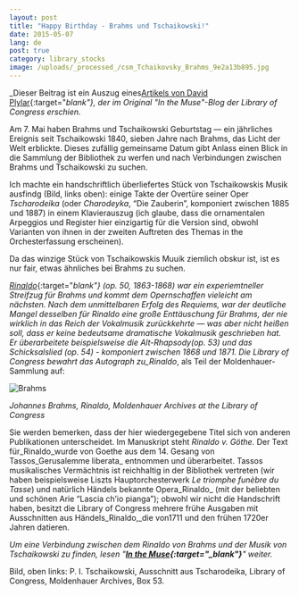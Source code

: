 ```yaml
---
layout: post
title: "Happy Birthday - Brahms und Tschaikowski!"
date: 2015-05-07
lang: de
post: true
category: library_stocks
image: /uploads/_processed_/csm_Tchaikovsky_Brahms_9e2a13b895.jpg
---
```



_Dieser Beitrag ist ein Auszug eines[Artikels von David Plylar](http://blogs.loc.gov/music/2014/05/best-buddies-or-just-goethe-friends/){:target="_blank"}, der im Original "In the Muse"-Blog der_ _Library of Congress erschien._

Am 7. Mai haben Brahms und Tschaikowski Geburtstag — ein jährliches Ereignis seit Tschaikowski 1840, sieben Jahre nach Brahms, das Licht der Welt erblickte. Dieses zufällig gemeinsame Datum gibt Anlass einen Blick in die Sammlung der Bibliothek zu werfen und nach Verbindungen zwischen Brahms und Tschaikowski zu suchen.

Ich machte ein handschriftlich überliefertes Stück von Tschaikowskis Musik ausfindg (Bild, links oben): einige Takte der Overtüre seiner Oper _Tscharodeika_ (oder _Charodeyka_, “Die Zauberin”, komponiert zwischen 1885 und 1887) in einem Klavierauszug (ich glaube, dass die ornamentalen Arpeggios und Register hier einzigartig für die Version sind, obwohl Varianten von ihnen in der zweiten Auftreten des Themas in the Orchesterfassung erscheinen).

Da das winzige Stück von Tschaikowskis Muuik ziemlich obskur ist, ist es nur fair, etwas ähnliches bei Brahms zu suchen.

[_Rinaldo_](http://lcweb2.loc.gov/diglib/ihas/loc.music.molden.0921/pageturner.html?page=2&loclr=blogmus){:target="_blank"} (op. 50, 1863-1868) war ein experiemtneller Streifzug für Brahms und kommt dem Opernschaffen vieleicht am nächsten. Nach dem unmittelbaren Erfolg des Requiems, war der deutliche Mangel desselben für _Rinaldo_ eine große Enttäuschung für Brahms, der nie wirklich in das Reich der Vokalmusik zurückkehrte — was aber nicht heißen soll, dass er keine bedeutsame dramatische Vokalmusik geschrieben hat. Er überarbeitete beispielsweise die _Alt-Rhapsody_(op. 53) und das _Schicksalslied_ (op. 54) - komponiert zwischen 1868 und 1871. Die Library of Congress bewahrt das Autograph zu_Rinaldo_, als Teil der Moldenhauer-Sammlung auf:

![Brahms](http://blogs.loc.gov/music/files/2014/05/Brahms-Rinaldo-WEB-1024x778.jpg)

_Johannes Brahms, Rinaldo, Moldenhauer Archives at the Library of Congress_



Sie werden bemerken, dass der hier wiedergegebene Titel sich von anderen Publikationen unterscheidet. Im Manuskript steht _Rinaldo v. Göthe._ Der Text für_Rinaldo_wurde von Goethe aus dem 14. Gesang von Tassos_Gerusalemme liberata_ entnommen und überarbeitet. Tassos musikalisches Vermächtnis ist reichhaltig in der Bibliothek vertreten (wir haben beispielsweise Liszts Hauptorchesterwerk _Le triomphe funèbre du Tasse_) und natürlich Händels bekannte Opera_Rinaldo_ (mit der beliebten und schönen Arie “Lascia ch’io pianga”); obwohl wir nicht die Handschrift haben, besitzt die Library of Congress mehrere frühe Ausgaben mit Ausschnitten aus Händels_Rinaldo,_die von1711 und den frühen 1720er Jahren datieren.

_Um eine Verbindung zwischen dem_ _Rinaldo von Brahms und der Musik von Tschaikowski zu finden, lesen "__[In the Muse](http://blogs.loc.gov/music/2014/05/best-buddies-or-just-goethe-friends/){:target="_blank"}__" weiter._



Bild, oben links: P. I. Tschaikowski, Ausschnitt aus Tscharodeika, Library of Congress, Moldenhauer Archives, Box 53.

<script type="text/javascript">var switchTo5x=true;</script><script type="text/javascript" src="http://w.sharethis.com/button/buttons.js"></script><script type="text/javascript">stLight.options({publisher: "9b601438-1ce1-49d8-bfd7-9cff5df54c17", doNotHash: false, doNotCopy: false, hashAddressBar: false});</script>
